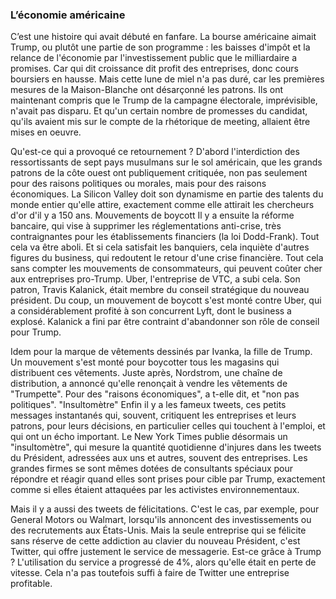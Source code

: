 ### L’économie américaine

C’est une histoire qui avait débuté en fanfare. La bourse américaine aimait Trump, ou plutôt une partie de son programme : les baisses d'impôt et la relance de l'économie par l'investissement public que le milliardaire a promises. Car qui dit croissance dit profit des entreprises, donc cours boursiers en hausse. Mais cette lune de miel n'a pas duré, car les premières mesures de la Maison-Blanche ont désarçonné les patrons. Ils ont maintenant compris que le Trump de la campagne électorale, imprévisible, n'avait pas disparu. Et qu'un certain nombre de promesses du candidat, qu'ils avaient mis sur le compte de la rhétorique de meeting, allaient être mises en oeuvre.

Qu'est-ce qui a provoqué ce retournement ? D'abord l'interdiction des ressortissants de sept pays musulmans sur le sol américain, que les grands patrons de la côte ouest ont publiquement critiquée, non pas seulement pour des raisons politiques ou morales, mais pour des raisons économiques. La Silicon Valley doit son dynamisme en partie des talents du monde entier qu'elle attire, exactement comme elle attirait les chercheurs d'or d'il y a 150 ans.
Mouvements de boycott
Il y a ensuite la réforme bancaire, qui vise à supprimer les réglementations anti-crise, très contraignantes pour les établissements financiers (la loi Dodd-Frank). Tout cela va être aboli. Et si cela satisfait les banquiers, cela inquiète d'autres figures du business, qui redoutent le retour d'une crise financière. Tout cela sans compter les mouvements de consommateurs, qui peuvent coûter cher aux entreprises pro-Trump.
Uber, l'entreprise de VTC, a subi cela. Son patron, Travis Kalanick, était membre du conseil stratégique du nouveau président. Du coup, un mouvement de boycott s'est monté contre Uber, qui a considérablement profité à son concurrent Lyft, dont le business a explosé. Kalanick a fini par être contraint d'abandonner son rôle de conseil pour Trump.

Idem pour la marque de vêtements dessinés par Ivanka, la fille de Trump. Un mouvement s'est monté pour boycotter tous les magasins qui distribuent ces vêtements. Juste après, Nordstrom, une chaîne de distribution, a annoncé qu'elle renonçait à vendre les vêtements de "Trumpette". Pour des "raisons économiques", a t-elle dit, et "non pas politiques".
"Insultomètre"
Enfin il y a les fameux tweets, ces petits messages instantanés qui, souvent, critiquent les entreprises et leurs patrons, pour leurs décisions, en particulier celles qui touchent à l'emploi, et qui ont un écho important. Le New York Times publie désormais un "insultomètre", qui mesure la quantité quotidienne d'injures dans les tweets du Président, adressées aux uns et autres, souvent des entreprises. Les grandes firmes se sont mêmes dotées de consultants spéciaux pour répondre et réagir quand elles sont prises pour cible par Trump, exactement comme si elles étaient attaquées par les activistes environnementaux.

Mais il y a aussi des tweets de félicitations. C'est le cas, par exemple, pour General Motors ou Walmart, lorsqu'ils annoncent des investissements ou des recrutements aux États-Unis. Mais la seule entreprise qui se félicite sans réserve de cette addiction au clavier du nouveau Président, c'est Twitter, qui offre justement le service de messagerie. Est-ce grâce à Trump ? L'utilisation du service a progressé de 4%, alors qu'elle était en perte de vitesse. Cela n'a pas toutefois suffi à faire de Twitter une entreprise profitable.
